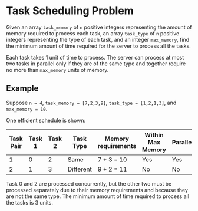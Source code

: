 # Task Scheduling Problem

Given an array `task_memory` of `n` positive integers representing the amount of memory required to process each task, an array `task_type` of `n` positive integers representing the type of each task, and an integer `max_memory`, find the minimum amount of time required for the server to process all the tasks.

Each task takes 1 unit of time to process. The server can process at most two tasks in parallel only if they are of the same type and together require no more than `max_memory` units of memory.

## Example

Suppose `n = 4`, `task_memory = [7,2,3,9]`, `task_type = [1,2,1,3]`, and `max_memory = 10`.

One efficient schedule is shown:

| Task Pair | Task 1 | Task 2 | Task Type | Memory requirements | Within Max Memory | Parallel? |
|-----------|--------|--------|-----------|---------------------|-------------------|-----------|
| 1         | 0      | 2      | Same      | 7 + 3 = 10          | Yes               | Yes       |
| 2         | 1      | 3      | Different | 9 + 2 = 11          | No                | No        |

Task 0 and 2 are processed concurrently, but the other two must be processed separately due to their memory requirements and because they are not the same type. The minimum amount of time required to process all the tasks is 3 units.